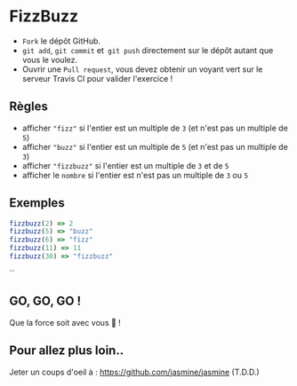 # FizzBuzz

* `Fork` le dépôt GitHub.
* `git add`, `git commit` et` git push` directement sur le dépôt autant que vous le voulez.
* Ouvrir une `Pull request`, vous devez obtenir un voyant vert sur le serveur Travis CI pour valider l'exercice !

## Règles

* afficher `"fizz"` si l'entier est un multiple de `3` (et n'est pas un multiple de `5`)
* afficher `"buzz"` si l'entier est un multiple de `5` (et n'est pas un multiple de `3`)
* afficher `"fizzbuzz"` si l'entier est un multiple de `3` et de `5`
* afficher le `nombre` si l'entier est n'est pas un multiple de `3` ou `5`

## Exemples

```javascript
fizzbuzz(2) => 2
fizzbuzz(5) => "buzz"
fizzbuzz(6) => "fizz"
fizzbuzz(11) => 11
fizzbuzz(30) => "fizzbuzz"
```
``
## GO, GO, GO !

Que la force soit avec vous :space_invader: !

## Pour allez plus loin..

Jeter un coups d'oeil à : <https://github.com/jasmine/jasmine> (T.D.D.)
